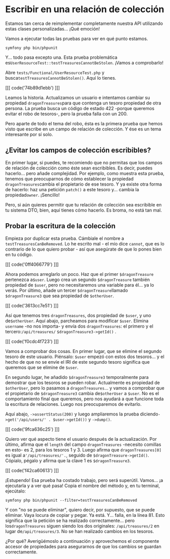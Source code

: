 # Escribir en una relación de colección

Estamos tan cerca de reimplementar completamente nuestra API utilizando estas clases personalizadas... ¡Qué emoción!

Vamos a ejecutar todas las pruebas para ver en qué punto estamos.

```terminal
symfony php bin/phpunit
```

Y... todo pasa excepto una. Esta prueba problemática es`UserResourceTest::testTreasuresCannotBeStolen`. ¡Vamos a comprobarlo!

Abre `tests/Functional/UserResourceTest.php` y busca`testTreasuresCannotBeStolen()`. Aquí lo tienes.

[[[ code('74b89d1ebb') ]]]

Leamos la historia. Actualizamos un usuario e intentamos cambiar su propiedad `dragonTreasures`para que contenga un tesoro propiedad de otra persona. La prueba busca un código de estado 422 -porque queremos evitar el robo de tesoros-, pero la prueba falla con un 200.

Pero aparte de todo el tema del robo, ésta es la primera prueba que hemos visto que escribe en un campo de relación de colección. Y ése es un tema interesante por sí solo.

## ¿Evitar los campos de colección escribibles?

En primer lugar, si puedes, te recomiendo que no permitas que los campos de relación de colección como éste sean escribibles. Es decir, puedes hacerlo... pero añade complejidad. Por ejemplo, como muestra esta prueba, tenemos que preocuparnos de cómo establecer la propiedad `dragonTreasures`cambia el propietario de ese tesoro. Y ya existe otra forma de hacerlo: haz una petición `patch()` a este tesoro y... cambia la propiedad`owner`. ¡Sencillo!

Pero, si aún quieres permitir que tu relación de colección sea escribible en tu sistema DTO, bien, aquí tienes cómo hacerlo. Es broma, no está tan mal.

## Probar la escritura de la colección

Empieza por duplicar esta prueba. Cámbiale el nombre a `testTreasuresCanBeRemoved`. Lo he escrito mal - el mío dice `cannot`, que es lo contrario de lo que quiero probar - así que asegúrate de que lo pones bien en tu código.

[[[ code('0ff4066779') ]]]

Ahora podemos arreglarlo un poco. Haz que el primer `$dragonTreasure` pertenezca a`$user`. Luego crea un segundo `$dragonTreasure` también propiedad de `$user`, pero no necesitaremos una variable para él... ya lo verás. Por último, añade un tercer `$dragonTreasure`llamado `$dragonTreasure3` que sea propiedad de `$otherUser`.

[[[ code('3613cc7e51') ]]]

Así que tenemos tres `dragonTreasures`, dos propiedad de `$user`, y uno de`$otherUser`. Aquí abajo, parcheamos para modificar `$user`. Elimina `username` -no nos importa- y envía dos `dragonTreasures`: el primero y el tercero:`/api/treasures/` `$dragonTreasure3->getId()` .

[[[ code('f0cdc4f723') ]]]

Vamos a comprobar dos cosas. En primer lugar, que se elimine el segundo tesoro de este usuario. Piénsalo: `$user` empezó con estos dos tesoros... y el hecho de que no se envíe el IRI de este segundo tesoro significa que queremos que se elimine de `$user`.

En segundo lugar, he añadido `$dragonTreasure3` temporalmente para demostrar que los tesoros se pueden robar. Actualmente es propiedad de `$otherUser`, pero lo pasamos a `dragonTreasures`... y vamos a comprobar que el propietario de `$dragonTreasure3` cambia de`$otherUser` a `$user`. No es el comportamiento final que queremos, pero nos ayudará a que funcione toda la escritura de relaciones. Luego nos preocuparemos de evitarlo.

Aquí abajo, `->assertStatus(200)` y luego ampliaremos la prueba diciendo`->get('/api/users/' . $user->getId())` y `->dump()`.

[[[ code('9fca636c25') ]]]

Quiero ver qué aspecto tiene el usuario después de la actualización. Por último, afirma que el `length` del campo `dragonTreasures` -necesito comillas en esto- es 2, para los tesoros 1 y 3. Luego afirma que `dragonTreasures[0]` es igual a`'/api/treasures/'.`, seguido de `$dragonTreasure->getId()`. Cópialo, pégalo y afirma que la clave 1 es `$dragonTreasure3`.

[[[ code('f42ca60613') ]]]

¡Estupendo! Esa prueba ha costado trabajo, pero será superútil. Vamos... ¡a ejecutarla y a ver qué pasa! Copia el nombre del método y, en tu terminal, ejecútalo:

```terminal
symfony php bin/phpunit --filter=testTreasuresCanBeRemoved
```

Y con "no se puede eliminar", quiero decir, por supuesto, que se puede eliminar. Vaya locura de copiar y pegar. Ya está. Y... falla, en la línea 81. Esto significa que la petición se ha realizado correctamente... pero los`dragonTreasures` siguen siendo los dos originales: `/api/treasures/2` en lugar de`/api/treasures/3`. No se han realizado cambios en los tesoros.

¿Por qué? Averigüémoslo a continuación y aprovechemos el componente accesor de propiedades para asegurarnos de que los cambios se guardan correctamente.
